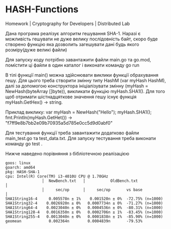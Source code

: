 # HASH-Functions
Homework | Cryptography for Developers | Distributed Lab

Дана програма реалізує алгоритм гешування SHA-1. Наразі є можливість гешувати не дуже велику послідовність байт, скоро буде створено функцію яка дозволить загешувати дані будь якого розміру\(дуже великі файли)

Для запуску коду потрібно завантажити файли main.go та go.mod, помістити ці файли в один каталог і виконати команду go run

В тілі функції main\() можна здійснювати виклики функції обрахування гешу. Для цього треба створити змінну типу HashM \(var myHash HashM), далі за допомогою конструктора ініціалізувати змінну \(myHash = NewHash\(byteArray \[]byte)), викликати функцію myHash.SHA1\(). Для того щоб отримати шістнадцяткове значення гешу існує функція myHash.GetHex\() -> string.

Приклад виклику: var myHash = NewHash\("Hello"); myHash.SHA1\(); fmt.Println\(myHash.GetHet\()) -> "f7ff9e8b7bb2e09b70935a5d785e0cc5d9d0abf0"

Для тестування функції треба завантажити додатково файли main_test.go та test_data.txt. Для запуску тестування треба виконати команду go test .


Нижче наведено порівняння з бібліотечною реалізацією

    goos: linux
    goarch: amd64
    pkg: HASH-SHA-1
    cpu: Intel(R) Core(TM) i3-4010U CPU @ 1.70GHz
                    │  NewBench.txt   │           OldBench.txt            │
                    │     sec/op      │     sec/op       vs base          │
    SHA1String16-4     0.005578n ± 1%    0.001520n ± 0%  -72.75% (n=1000)
    SHA1String32-4    0.0026920n ± 0%   0.0007734n ± 0%  -71.27% (n=1000)
    SHA1String64-4    0.0023040n ± 0%   0.0004536n ± 0%  -80.31% (n=1000)
    SHA1String128-4   0.0016350n ± 0%   0.0002706n ± 1%  -83.45% (n=1000)
    SHA1String255-4   0.0013040n ± 0%   0.0001838n ± 1%  -85.90% (n=1000)
    geomean            0.002364n        0.0004839n       -79.53%
